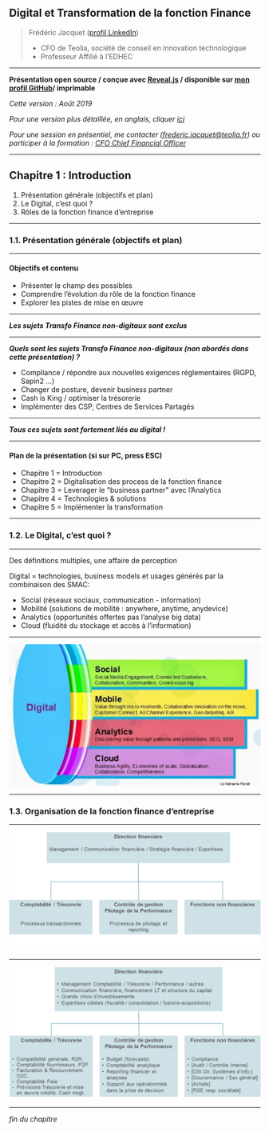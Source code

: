 ## Digital et Transformation de la fonction Finance  

> Frédéric Jacquet ([profil LinkedIn](https://www.linkedin.com/in/fr%C3%A9d%C3%A9ric-jacquet-87a21956/))   
> - CFO de Teolia, société de conseil en innovation technologique     
> - Professeur Affilié à l’EDHEC    

---

**Présentation open source / conçue avec [Reveal.js](https://revealjs.com/#/) / disponible sur [mon profil GitHub](https://github.com/fredericjacquet2)/ imprimable**     

*Cette version : Août 2019*

*Pour une version plus détaillée, en anglais, cliquer [ici](https://fredericjacquet2.github.io/Finance-transfo-course/#/)*   

*Pour une session en présentiel, me contacter (frederic.jacquet@teolia.fr) ou participer à la formation : [CFO Chief Financial Officer](http://www.lesechos-formation.fr/catalogue/formations-metiers/finance-gestion/cfo-chief-financial-officer.html#programme)*

---

## Chapitre 1 : Introduction

1. Présentation générale (objectifs et plan)
2. Le Digital, c’est quoi ?
3. Rôles de la fonction finance d’entreprise

----

### 1.1. Présentation générale (objectifs et plan)

----

#### Objectifs et contenu

- Présenter le champ des possibles 
- Comprendre l’évolution du rôle de la fonction finance
- Explorer les pistes de mise en œuvre      
----
***Les sujets Transfo Finance non-digitaux sont exclus***

----

***Quels sont les sujets Transfo Finance non-digitaux (non abordés dans cette présentation) ?*** 

- Compliance / répondre aux nouvelles exigences réglementaires (RGPD, Sapin2 …)
- Changer de posture, devenir business partner 
- Cash is King / optimiser la trésorerie
- Implémenter des CSP, Centres de Services Partagés    
----
***Tous ces sujets sont fortement liés au digital !***   

----

#### Plan de la présentation (si sur PC, press ESC)  
- Chapitre 1 = Introduction
- Chapitre 2 = Digitalisation des process de la fonction finance 
- Chapitre 3 = Leverager le "business partner" avec l’Analytics
- Chapitre 4 = Technologies & solutions
- Chapitre 5 = Implémenter la transformation

----

### 1.2. Le Digital, c’est quoi ?

----

Des définitions multiples, une affaire de perception   

Digital = technologies, business models et usages générés par la combinaison des SMAC:   

  -	Social (réseaux sociaux, communication - information) 
  -	Mobilité (solutions de mobilité : anywhere, anytime, anydevice)
  -	Analytics (opportunités offertes pas l’analyse big data)
  -	Cloud (fluidité du stockage et accès à l’information)  

----

<img src="images/smac.png" style="background:none; border:none; box-shadow:none;"/>

----

### 1.3. Organisation de la fonction finance d’entreprise 


----

<img src="images/DF1.png" style="background:none; border:none; box-shadow:none;"/>

----

<img src="images/DF2.png" style="background:none; border:none; box-shadow:none;"/>

----

*fin du chapitre*
